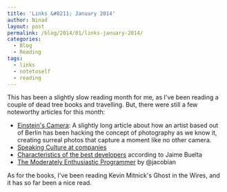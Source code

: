 ```yaml
---
title: 'Links &#8211; January 2014'
author: Ninad
layout: post
permalink: /blog/2014/01/links-january-2014/
categories:
  - Blog
  - Reading
tags:
  - links
  - notetoself
  - reading
---
```

This has been a slightly slow reading month for me, as I've been reading a couple of dead tree books and travelling. But, there were still a few noteworthy articles for this month:

  * [Einstein's Camera](https://medium.com/matter/88aa8a185898 "Einstein's Camera"): A slightly long article about how an artist based out of Berlin has been hacking the concept of photography as we know it, creating surreal photos that capture a moment like no other camera.
  * [Speaking Culture at companies][1]
  * [Characteristics of the best developers](http://wrongsideofmemphis.com/2014/01/20/some-characteristics-of-the-best-developers-i-worked-with/)  according to Jaime Buelta
  * [The Moderately Enthusiastic Programmer](http://devblog.avdi.org/2014/01/31/the-moderately-enthusiastic-programmer/) by @jacobian

As for the books, I've been reading Kevin Mitnick's Ghost in the Wires, and it has so far been a nice read.

 [1]: http://zachholman.com/posts/github-speaking-culture "Zach Holman on Speaking Culture"
